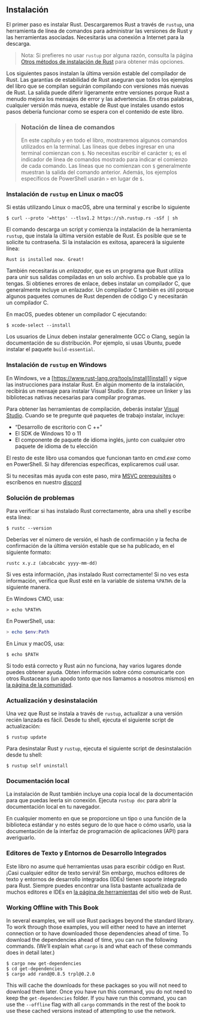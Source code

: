 <a id="instalacion"></a>

## Instalación

El primer paso es instalar Rust. Descargaremos Rust a través de `rustup`, una
herramienta de línea de comandos para administrar las versiones de Rust y las
herramientas asociadas. Necesitarás una conexión a Internet para la descarga.

> Nota: Si prefieres no usar `rustup` por alguna razón, consulta la página
> [Otros métodos de instalación de Rust][otherinstall] para obtener más opciones.

Los siguientes pasos instalan la última versión estable del compilador de Rust.
Las garantías de estabilidad de Rust aseguran que todos los ejemplos del libro
que se compilan seguirán compilando con versiones más nuevas de Rust. La salida
puede diferir ligeramente entre versiones porque Rust a menudo mejora los
mensajes de error y las advertencias. En otras palabras, cualquier versión más
nueva, estable de Rust que instales usando estos pasos debería funcionar como se
espera con el contenido de este libro.

> ### Notación de línea de comandos
>
> En este capítulo y en todo el libro, mostraremos algunos comandos utilizados
> en la terminal. Las líneas que debes ingresar en una terminal comienzan con `$`.
> No necesitas escribir el carácter `$`; es el indicador de línea de comandos
> mostrado para indicar el comienzo de cada comando. Las líneas que no comienzan
> con `$` generalmente muestran la salida del comando anterior. Además, los
> ejemplos específicos de PowerShell usarán `>` en lugar de `$`.

### Instalación de `rustup` en Linux o macOS

Si estás utilizando Linux o macOS, abre una terminal y escribe lo siguiente

```console
$ curl --proto '=https' --tlsv1.2 https://sh.rustup.rs -sSf | sh
```

El comando descarga un script y comienza la instalación de la herramienta
`rustup`, que instala la última versión estable de Rust. Es posible que se te
solicite tu contraseña. Si la instalación es exitosa, aparecerá la siguiente
línea:

```text
Rust is installed now. Great!
```

También necesitarás un *enlazador*, que es un programa que Rust utiliza para
unir sus salidas compiladas en un solo archivo. Es probable que ya lo tengas.
Si obtienes errores de enlace, debes instalar un compilador C, que generalmente
incluye un enlazador. Un compilador C también es útil porque algunos paquetes
comunes de Rust dependen de código C y necesitarán un compilador C.

En macOS, puedes obtener un compilador C ejecutando:

```console
$ xcode-select --install
```

Los usuarios de Linux deben instalar generalmente GCC o Clang, según la
documentación de su distribución. Por ejemplo, si usas Ubuntu, puede instalar el
paquete `build-essential`.

### Instalación de `rustup` en Windows

En Windows, ve a [https://www.rust-lang.org/tools/install][install] y sigue las
instrucciones para instalar Rust. En algún momento de la instalación, recibirás
un mensaje para instalar Visual Studio. Este provee un linker y las bibliotecas
nativas necesarias para compilar programas. 

Para obtener las herramientas de compilación, deberás instalar 
[Visual Studio][visualstudio]. Cuando se te pregunte qué paquetes de trabajo 
instalar, incluye:

* “Desarrollo de escritorio con C ++”
* El SDK de Windows 10 o 11
* El componente de paquete de idioma inglés, junto con cualquier otro paquete de
  idioma de tu elección

El resto de este libro usa comandos que funcionan tanto en *cmd.exe* como en
PowerShell. Si hay diferencias específicas, explicaremos cuál usar.

Si tu necesitas más ayuda con este 
paso, mira [MSVC prerequisites][msvc] o escríbenos en nuestro [discord](https://discord.rustlang-es.org)

<a id="solucion-de-problemas"></a>

### Solución de problemas

Para verificar si has instalado Rust correctamente, abra una shell y escribe esta
línea:

```console
$ rustc --version
```

Deberías ver el número de versión, el hash de confirmación y la fecha de
confirmación de la última versión estable que se ha publicado, en el siguiente
formato:

```text
rustc x.y.z (abcabcabc yyyy-mm-dd)
```

Si ves esta información, ¡has instalado Rust correctamente! Si no ves esta
información, verifica que Rust esté en la variable de sistema `%PATH%` de la
siguiente manera.

En Windows CMD, usa:

```console
> echo %PATH%
```

En PowerShell, usa:

```powershell
> echo $env:Path
```

En Linux y macOS, usa:

```console
$ echo $PATH
```

Si todo está correcto y Rust aún no funciona, hay varios lugares donde puedes
obtener ayuda. Obten información sobre cómo comunicarte con otros Rustaceans
(un apodo tonto que nos llamamos a nosotros mismos) en [la página de la
comunidad][community].

### Actualización y desinstalación

Una vez que Rust se instala a través de `rustup`, actualizar a una versión
recién lanzada es fácil. Desde tu shell, ejecuta el siguiente script de
actualización:

```console
$ rustup update
```

Para desinstalar Rust y `rustup`, ejecuta el siguiente script de desinstalación
desde tu shell:

```console
$ rustup self uninstall
```

### Documentación local

La instalación de Rust también incluye una copia local de la documentación para
que puedas leerla sin conexión. Ejecuta `rustup doc` para abrir la documentación
local en tu navegador.

En cualquier momento en que se proporcione un tipo o una función de la biblioteca
estándar y no estés seguro de lo que hace o cómo usarlo, usa la documentación de
la interfaz de programación de aplicaciones (API) para averiguarlo.

### Editores de Texto y Entornos de Desarrollo Integrados

Este libro no asume qué herramientas usas para escribir código en Rust. ¡Casi 
cualquier editor de texto servirá! Sin embargo, muchos editores de texto y 
entornos de desarrollo integrados (IDEs) tienen soporte integrado para Rust. 
Siempre puedes encontrar una lista bastante actualizada de muchos editores e 
IDEs en [la página de herramientas][tools] del sitio web de Rust.

### Working Offline with This Book

In several examples, we will use Rust packages beyond the standard library. To
work through those examples, you will either need to have an internet connection
or to have downloaded those dependencies ahead of time. To download the
dependencies ahead of time, you can run the following commands. (We’ll explain
what `cargo` is and what each of these commands does in detail later.)

```console
$ cargo new get-dependencies
$ cd get-dependencies
$ cargo add rand@0.8.5 trpl@0.2.0
```

This will cache the downloads for these packages so you will not need to
download them later. Once you have run this command, you do not need to keep the
`get-dependencies` folder. If you have run this command, you can use the
`--offline` flag with all `cargo` commands in the rest of the book to use these
cached versions instead of attempting to use the network. 

[otherinstall]: https://forge.rust-lang.org/infra/other-installation-methods.html
[install]: https://www.rust-lang.org/tools/install
[msvc]: https://rust-lang.github.io/rustup/installation/windows-msvc.html
[community]: https://www.rust-lang.org/community
[visualstudio]: https://visualstudio.microsoft.com/downloads/
[tools]: https://www.rust-lang.org/tools
